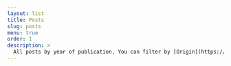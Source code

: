 ```yaml
---
layout: list
title: Posts
slug: posts
menu: true
order: 1
description: >
  All posts by year of publication. You can filter by [Origin](https://www.knightboy.cn/boyjack/origin/),[Master](https://www.knightboy.cn/boyjack/master/).
---
```


